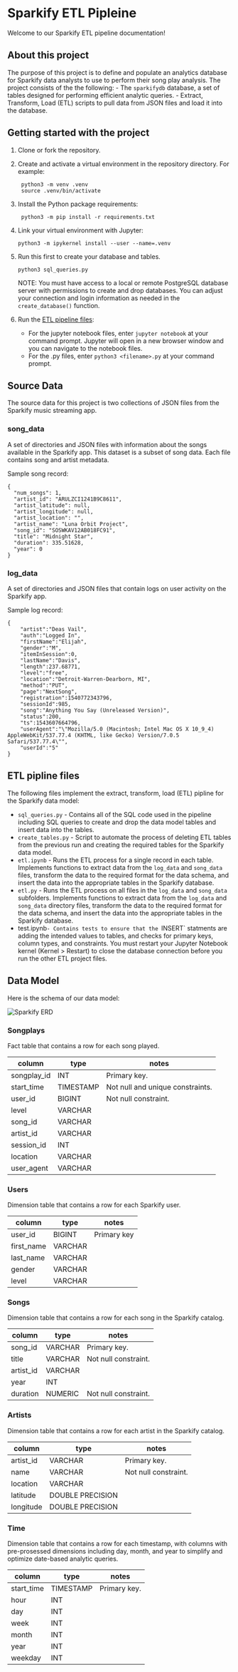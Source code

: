 # Sparkify ETL Pipleine

Welcome to our Sparkify ETL pipeline documentation!

## About this project

The purpose of this project is to define and populate an analytics database for Sparkify data analysts to use to perform their song play analysis. The project consists of the the following: - The `sparkifydb` database, a set of tables designed for performing efficient analytic queries. - Extract, Transform, Load (ETL) scripts to pull data from JSON files and load it into the database.

## Getting started with the project

1. Clone or fork the repository.
2. Create and activate a virtual environment in the repository directory. For example:
   ```
    python3 -m venv .venv
    source .venv/bin/activate
   ```
3. Install the Python package requirements:

   ```
    python3 -m pip install -r requirements.txt
   ```

4. Link your virtual environment with Jupyter:

   ```
   python3 -m ipykernel install --user --name=.venv
   ```

5. Run this first to create your database and tables.

   `python3 sql_queries.py`

   NOTE: You must have access to a local or remote PostgreSQL database server with permissions to create and drop databases. You can adjust your connection and login information as needed in the `create_database()` function.

6. Run the [ETL pipeline files](#etl-pipeline-files):
   - For the jupyter notebook files, enter `jupyter notebook` at your command prompt. Jupyter will open in a new browser window and you can navigate to the notebook files.
   - For the .py files, enter `python3 <filename>.py` at your command prompt.

## Source Data

The source data for this project is two collections of JSON files from the Sparkify music streaming app.

### song_data

A set of directories and JSON files with information about the songs available in the Sparkify app. This dataset is a subset of song data. Each file contains song and artist metadata.

Sample song record:

```
{
  "num_songs": 1,
  "artist_id": "ARULZCI1241B9C8611",
  "artist_latitude": null,
  "artist_longitude": null,
  "artist_location": "",
  "artist_name": "Luna Orbit Project",
  "song_id": "SOSWKAV12AB018FC91",
  "title": "Midnight Star",
  "duration": 335.51628,
  "year": 0
}
```

### log_data

A set of directories and JSON files that contain logs on user activity on the Sparkify app.

Sample log record:

```
{
    "artist":"Deas Vail",
    "auth":"Logged In",
    "firstName":"Elijah",
    "gender":"M",
    "itemInSession":0,
    "lastName":"Davis",
    "length":237.68771,
    "level":"free",
    "location":"Detroit-Warren-Dearborn, MI",
    "method":"PUT",
    "page":"NextSong",
    "registration":1540772343796,
    "sessionId":985,
    "song":"Anything You Say (Unreleased Version)",
    "status":200,
    "ts":1543607664796,
    "userAgent":"\"Mozilla/5.0 (Macintosh; Intel Mac OS X 10_9_4) AppleWebKit/537.77.4 (KHTML, like Gecko) Version/7.0.5 Safari/537.77.4\"",
    "userId":"5"
}
```

## ETL pipline files

The following files implement the extract, transform, load (ETL) pipline for the Sparkify data model:

- `sql_queries.py` - Contains all of the SQL code used in the pipeline including SQL queries to create and drop the data model tables and insert data into the tables.
- `create_tables.py` - Script to automate the process of deleting ETL tables from the previous run and creating the required tables for the Sparkify data model.
- `etl.ipynb` - Runs the ETL process for a single record in each table. Implements functions to extract data from the `log_data` and `song_data` files, transform the data to the required format for the data schema, and insert the data into the appropriate tables in the Sparkify database.
- `etl.py` - Runs the ETL process on all files in the `log_data` and `song_data` subfolders. Implements functions to extract data from the `log_data` and `song_data` directory files, transform the data to the required format for the data schema, and insert the data into the appropriate tables in the Sparkify database.
- test.ipynb`- Contains tests to ensure that the `INSERT` statments are adding the intended values to tables, and checks for primary keys, column types, and constraints. You must restart your Jupyter Notebook kernel (Kernel > Restart) to close the database connection before you run the other ETL project files.

## Data Model

Here is the schema of our data model:

![Sparkify ERD](erd.png)

### Songplays

Fact table that contains a row for each song played.

| column      | type      | notes                            |
| ----------- | --------- | -------------------------------- |
| songplay_id | INT       | Primary key.                     |
| start_time  | TIMESTAMP | Not null and unique constraints. |
| user_id     | BIGINT    | Not null constraint.             |
| level       | VARCHAR   |                                  |
| song_id     | VARCHAR   |                                  |
| artist_id   | VARCHAR   |                                  |
| session_id  | INT       |                                  |
| location    | VARCHAR   |                                  |
| user_agent  | VARCHAR   |                                  |

### Users

Dimension table that contains a row for each Sparkify user.

| column     | type    | notes       |
| ---------- | ------- | ----------- |
| user_id    | BIGINT  | Primary key |
| first_name | VARCHAR |             |
| last_name  | VARCHAR |             |
| gender     | VARCHAR |             |
| level      | VARCHAR |             |

### Songs

Dimension table that contains a row for each song in the Sparkify catalog.

| column    | type    | notes                |
| --------- | ------- | -------------------- |
| song_id   | VARCHAR | Primary key.         |
| title     | VARCHAR | Not null constraint. |
| artist_id | VARCHAR |                      |
| year      | INT     |                      |
| duration  | NUMERIC | Not null constraint. |

### Artists

Dimension table that contains a row for each artist in the Sparkify catalog.

| column    | type             | notes                |
| --------- | ---------------- | -------------------- |
| artist_id | VARCHAR          | Primary key.         |
| name      | VARCHAR          | Not null constraint. |
| location  | VARCHAR          |                      |
| latitude  | DOUBLE PRECISION |                      |
| longitude | DOUBLE PRECISION |                      |

### Time

Dimension table that contains a row for each timestamp, with columns with pre-prosessed dimensions including day, month, and year to simplify and optimize date-based analytic queries.

| column     | type      | notes        |
| ---------- | --------- | ------------ |
| start_time | TIMESTAMP | Primary key. |
| hour       | INT       |              |
| day        | INT       |              |
| week       | INT       |              |
| month      | INT       |              |
| year       | INT       |              |
| weekday    | INT       |              |
